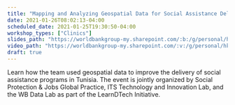```yaml
---
title: "Mapping and Analyzing Geospatial Data for Social Assistance Delivery"
date: 2021-01-26T08:02:13-04:00
scheduled_date: 2021-01-25T19:30:50-04:00
workshop_types: ["Clinics"]
slides_path: "https://worldbankgroup-my.sharepoint.com/:b:/g/personal/hkrambeck_worldbank_org/EWHbugVp75hEuSnR_XjuoooB2jI-uPtOofJl6P-UwkevgQ?e=UKRhia"
video_path: "https://worldbankgroup-my.sharepoint.com/:v:/g/personal/hkrambeck_worldbank_org/Ebgr-pUp4CJKnZFSX2ijcj4BckaWGobs9sBFRRAc0s6brw?e=8p5Np2"
draft: true
---
```


Learn how the team used geospatial data to improve the delivery of social assistance programs in Tunisia. The event is jointly organized by Social Protection & Jobs Global Practice, ITS Technology and Innovation Lab, and the WB Data Lab as part of the LearnDTech Initiative.